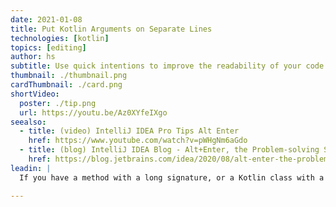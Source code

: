 ```yaml
---
date: 2021-01-08
title: Put Kotlin Arguments on Separate Lines
technologies: [kotlin]
topics: [editing]
author: hs
subtitle: Use quick intentions to improve the readability of your code 
thumbnail: ./thumbnail.png
cardThumbnail: ./card.png
shortVideo:
  poster: ./tip.png
  url: https://youtu.be/Az0XYfeIXgo
seealso:
  - title: (video) IntelliJ IDEA Pro Tips Alt Enter
    href: https://www.youtube.com/watch?v=pWHgNm6aGdo
  - title: (blog) IntelliJ IDEA Blog - Alt+Enter, the Problem-solving Shortcut
    href: https://blog.jetbrains.com/idea/2020/08/alt-enter-the-problem-solving-shortcut/
leadin: |
  If you have a method with a long signature, or a Kotlin class with a lot of properties, you can press **⌥⏎** (macOS), or **Alt+Enter** (Windows/Linux), and select 'Put Arguments on Separate Lines' to make it more readable.

---
```

